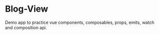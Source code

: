 # Blog-View
Demo app to practice vue components, composables, props, emits, watch and composition api.
